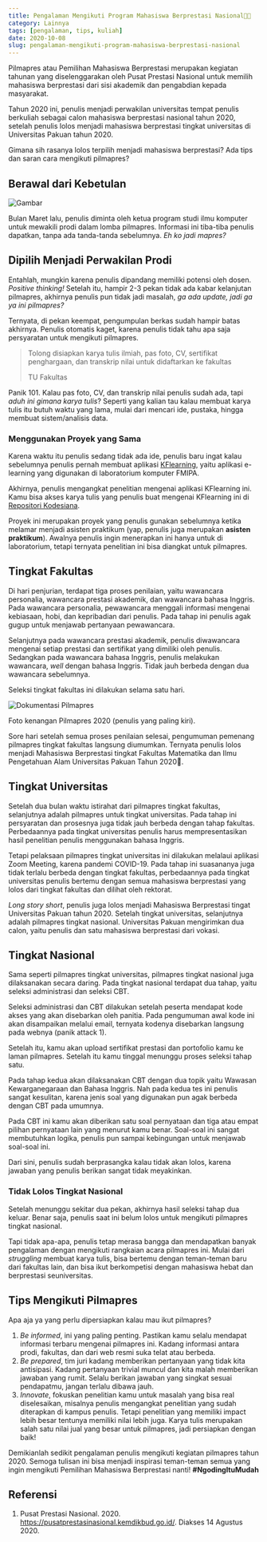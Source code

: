 ```yaml
---
title: Pengalaman Mengikuti Program Mahasiswa Berprestasi Nasional👨‍🎓
category: Lainnya
tags: [pengalaman, tips, kuliah]
date: 2020-10-08
slug: pengalaman-mengikuti-program-mahasiswa-berprestasi-nasional
---
```


Pilmapres atau Pemilihan Mahasiswa Berprestasi merupakan kegiatan tahunan yang diselenggarakan oleh Pusat Prestasi
Nasional untuk memilih mahasiswa berprestasi dari sisi akademik dan pengabdian kepada masyarakat.

Tahun 2020 ini, penulis menjadi perwakilan universitas tempat penulis berkuliah sebagai calon mahasiswa berprestasi
nasional tahun 2020, setelah penulis lolos menjadi mahasiswa berprestasi tingkat universitas di Universitas Pakuan
tahun 2020.

Gimana sih rasanya lolos terpilih menjadi mahasiswa berprestasi? Ada tips dan saran cara mengikuti pilmapres?

## Berawal dari Kebetulan

![Gambar](https://source.unsplash.com/qwtMxbbPyPI/1200x657)

Bulan Maret lalu, penulis diminta oleh ketua program studi ilmu komputer untuk mewakili prodi dalam lomba pilmapres.
Informasi ini tiba-tiba penulis dapatkan, tanpa ada tanda-tanda sebelumnya. *Eh ko jadi mapres?*

## Dipilih Menjadi Perwakilan Prodi

Entahlah, mungkin karena penulis dipandang memiliki potensi oleh dosen. *Positive thinking!* Setelah itu, hampir 2-3
pekan tidak ada kabar kelanjutan pilmapres, akhirnya penulis pun tidak jadi masalah, *ga ada update, jadi ga ya ini
pilmapres?*

Ternyata, di pekan keempat, pengumpulan berkas sudah hampir batas akhirnya. Penulis otomatis kaget, karena penulis tidak
tahu apa saja persyaratan untuk mengikuti pilmapres.

> Tolong disiapkan karya tulis ilmiah, pas foto, CV, sertifikat penghargaan, dan transkrip nilai untuk didaftarkan ke
> fakultas
>
> TU Fakultas

Panik 101. Kalau pas foto, CV, dan transkrip nilai penulis sudah ada, tapi *aduh ini gimana karya tulis*? Seperti yang
kalian tau kalau membuat karya tulis itu butuh waktu yang lama, mulai dari mencari ide, pustaka, hingga membuat
sistem/analisis data.

### Menggunakan Proyek yang Sama

Karena waktu itu penulis sedang tidak ada ide, penulis baru ingat kalau sebelumnya penulis pernah membuat aplikasi
[KFlearning](https://kodesiana.com/post/kflearning-e-learning-laboratorium-universitas-pakuan/), yaitu aplikasi
e-learning yang digunakan di laboratorium komputer FMIPA.

Akhirnya, penulis mengangkat penelitian mengenai aplikasi KFlearning ini. Kamu bisa akses karya tulis yang penulis buat
mengenai KFlearning ini di [Repositori Kodesiana](https://kodesiana.com/repositori/).

Proyek ini merupakan proyek yang penulis gunakan sebelumnya ketika melamar menjadi asisten praktikum (yap, penulis juga
merupakan **asisten praktikum**). Awalnya penulis ingin menerapkan ini hanya untuk di laboratorium, tetapi ternyata
penelitian ini bisa diangkat untuk pilmapres.

## Tingkat Fakultas

Di hari penjurian, terdapat tiga proses penilaian, yaitu wawancara personalia, wawancara prestasi akademik, dan
wawancara bahasa Inggris. Pada wawancara personalia, pewawancara menggali informasi mengenai kebiasaan, hobi, dan
kepribadian dari penulis. Pada tahap ini penulis agak gugup untuk menjawab pertanyaan pewawancara.

Selanjutnya pada wawancara prestasi akademik, penulis diwawancara mengenai setiap prestasi dan sertifikat yang dimiliki
oleh penulis. Sedangkan pada wawancara bahasa Inggris, penulis melakukan wawancara, *well* dengan bahasa Inggris. Tidak
jauh berbeda dengan dua wawancara sebelumnya.

Seleksi tingkat fakultas ini dilakukan selama satu hari.

![Dokumentasi Pilmapres](https://blob.kodesiana.com/kodesiana-public-assets/posts/2020/7/pilmapres-fmipa-1024x768.jpeg)

Foto kenangan Pilmapres 2020 (penulis yang paling kiri).

Sore hari setelah semua proses penilaian selesai, pengumuman pemenang pilmapres tingkat fakultas langsung diumumkan.
Ternyata penulis lolos menjadi Mahasiswa Berprestasi tingkat Fakultas Matematika dan Ilmu Pengetahuan Alam Universitas
Pakuan Tahun 2020🎉.

## Tingkat Universitas

Setelah dua bulan waktu istirahat dari pilmapres tingkat fakultas, selanjutnya adalah pilmapres untuk tingkat
universitas. Pada tahap ini persyaratan dan prosesnya juga tidak jauh berbeda dengan tahap fakultas. Perbedaannya pada
tingkat universitas penulis harus mempresentasikan hasil penelitian penulis menggunakan bahasa Inggris.

Tetapi pelaksaan pilmapres tingkat universitas ini dilakukan melalaui aplikasi Zoom Meeting, karena pandemi COVID-19.
Pada tahap ini suasananya juga tidak terlalu berbeda dengan tingkat fakultas, perbedaannya pada tingkat universitas
penulis bertemu dengan semua mahasiswa berprestasi yang lolos dari tingkat fakultas dan dilihat oleh rektorat.

*Long story short*, penulis juga lolos menjadi Mahasiswa Berprestasi tingat Universitas Pakuan tahun 2020. Setelah
tingkat universitas, selanjutnya adalah pilmapres tingkat nasional. Universitas Pakuan mengirimkan dua calon, yaitu
penulis dan satu mahasiswa berprestasi dari vokasi.

## Tingkat Nasional

Sama seperti pilmapres tingkat universitas, pilmapres tingkat nasional juga dilaksanakan secara daring. Pada tingkat
nasional terdapat dua tahap, yaitu seleksi administrasi dan seleksi CBT.

Seleksi administrasi dan CBT dilakukan setelah peserta mendapat kode akses yang akan disebarkan oleh panitia. Pada
pengumuman awal kode ini akan disampaikan melalui email, ternyata kodenya disebarkan langsung pada webnya (panik attack
1).

Setelah itu, kamu akan upload sertifikat prestasi dan portofolio kamu ke laman pilmapres. Setelah itu kamu tinggal
menunggu proses seleksi tahap satu.

Pada tahap kedua akan dilaksanakan CBT dengan dua topik yaitu Wawasan Kewarganegaraan dan Bahasa Inggris. Nah pada kedua
tes ini penulis sangat kesulitan, karena jenis soal yang digunakan pun agak berbeda dengan CBT pada umumnya.

Pada CBT ini kamu akan diberikan satu soal pernyataan dan tiga atau empat pilihan pernyataan lain yang menurut kamu
benar. Soal-soal ini sangat membutuhkan logika, penulis pun sampai kebingungan untuk menjawab soal-soal ini.

Dari sini, penulis sudah berprasangka kalau tidak akan lolos, karena jawaban yang penulis berikan sangat tidak
meyakinkan.

### Tidak Lolos Tingkat Nasional

Setelah menunggu sekitar dua pekan, akhirnya hasil seleksi tahap dua keluar. Benar saja, penulis saat ini belum lolos
untuk mengikuti pilmapres tingkat nasional.

Tapi tidak apa-apa, penulis tetap merasa bangga dan mendapatkan banyak pengalaman dengan mengikuti rangkaian acara
pilmapres ini. Mulai dari *struggling* membuat karya tulis, bisa bertemu dengan teman-teman baru dari fakultas lain, dan
bisa ikut berkompetisi dengan mahasiswa hebat dan berprestasi seuniversitas.

## Tips Mengikuti Pilmapres

Apa aja ya yang perlu dipersiapkan kalau mau ikut pilmapres?

1. *Be informed*, ini yang paling penting. Pastikan kamu selalu mendapat informasi terbaru mengenai pilmapres ini.
   Kadang informasi antara prodi, fakultas, dan dari web resmi suka telat atau berbeda.
2. *Be prepared*, tim juri kadang memberikan pertanyaan yang tidak kita antisipasi. Kadang pertanyaan trivial muncul dan
   kita malah memberikan jawaban yang rumit. Selalu berikan jawaban yang singkat sesuai pendapatmu, jangan terlalu
   dibawa jauh.
3. *Innovate*, fokuskan penelitian kamu untuk masalah yang bisa real diselesaikan, misalnya penulis mengangkat
   penelitian yang sudah diterapkan di kampus penulis. Tetapi penelitian yang memiliki impact lebih besar tentunya
   memiliki nilai lebih juga. Karya tulis merupakan salah satu nilai jual yang besar untuk pilmapres, jadi persiapkan
   dengan baik!

Demikianlah sedikit pengalaman penulis mengikuti kegiatan pilmapres tahun 2020. Semoga tulisan ini bisa menjadi
inspirasi teman-teman semua yang ingin mengikuti Pemilihan Mahasiswa Berprestasi nanti! **#NgodingItuMudah**

## Referensi

1. Pusat Prestasi Nasional. 2020. https://pusatprestasinasional.kemdikbud.go.id/. Diakses 14 Agustus 2020.
